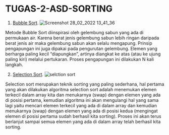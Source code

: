# TUGAS-2-ASD-SORTING
1. <a href="https://github.com/Janex-F-Budo/TUGAS-2-ASD-SORTING/blob/main/Bubble%20Sort">Bubble Sort</a>.
   ![Screenshot 28_02_2022 13_41_36](https://user-images.githubusercontent.com/99227575/155936582-1a44b785-4c6d-4d2c-9f44-f5c575e9d880.png)

  Metode Bubble Sort diinspirasi oleh gelembung sabun yang ada di permukaan air. Karena berat jenis gelembung sabun lebih ringan daripada berat jenis air    maka gelembung sabun akan selalu mengapung.
  Prinsip pengapungan ini juga dipakai pada pengurutan gelembung. Elemen yang berharga paling kecil “diapungkan”, artinya diangkat ke atas (atau ke ujung paling kiri) melalui      pertukaran. Proses pengapungan ini dilakukan N kali langkah.


2. <a href="https://github.com/Janex-F-Budo/TUGAS-2-ASD-SORTING/blob/main/Selection%20Sort">Selection Sort</a>.
![selction sort](https://user-images.githubusercontent.com/99227575/155937165-291fa934-9518-44cc-9f7d-1ca3865e1a40.png)

  Selection sort merupakan teknik sorting yang paling sederhana, hal pertama yang akan dilakukan algoritma selection sort adalah menemukan elemen terkecil dalam array kita dan   menukarnya (swap) dengan elemen yang ada di posisi pertama, kemudian algoritma ini akan mengulangi hal yang sama lagi yaitu mencari elemen terkecil yang ada di dalam array     dan kemudian menukarnya (swap) dengan elemen yang ada di posisi kedua (mengingat elemen di posisi pertama sudah berhasil kita sorting). Proses ini akan terus berlanjut sampai    semua elemen yang ada di dalam array telah berhasil kita sorting.
  
